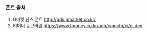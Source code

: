 ### 폰트 출처
1. G마켓 산스 폰트 http://gds.gmarket.co.kr/
2. 티머니 둥근바람 https://www.tmoney.co.kr/aeb/cmnctn/ci/ci.dev
